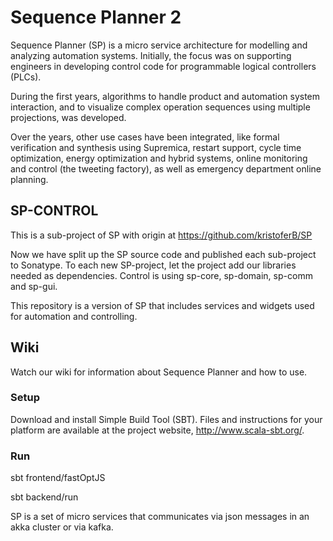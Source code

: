 # Sequence Planner 2
Sequence Planner (SP) is a micro service architecture for modelling and analyzing automation systems. Initially, the focus was on supporting engineers in developing control code for programmable logical controllers (PLCs). 

During the first years, algorithms to handle product and automation system interaction, and to visualize complex operation sequences using multiple projections, was developed. 

Over the years, other use cases have been integrated, like formal verification and synthesis using Supremica, restart support, cycle time optimization, energy optimization and hybrid systems, online monitoring and control (the tweeting factory), as well as emergency department online planning.


## SP-CONTROL
This is a sub-project of SP with origin at https://github.com/kristoferB/SP

Now we have split up the SP source code and published each sub-project to Sonatype. To each new SP-project, let the project add our libraries needed as dependencies. Control is using sp-core, sp-domain, sp-comm and sp-gui.

This repository is a version of SP that includes services and widgets used for automation and controlling.

## Wiki
Watch our wiki for information about Sequence Planner and how to use.

### Setup
Download and install Simple Build Tool (SBT). Files and instructions for your platform are available at the project website, http://www.scala-sbt.org/.

### Run
sbt frontend/fastOptJS

sbt backend/run

SP is a set of micro services that communicates via json messages in an akka cluster or via kafka. 
